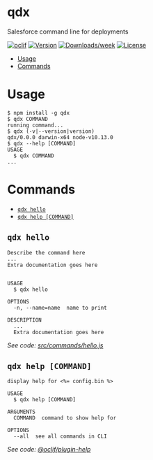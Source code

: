 qdx
===

Salesforce command line for deployments

[![oclif](https://img.shields.io/badge/cli-oclif-brightgreen.svg)](https://oclif.io)
[![Version](https://img.shields.io/npm/v/qdx.svg)](https://npmjs.org/package/qdx)
[![Downloads/week](https://img.shields.io/npm/dw/qdx.svg)](https://npmjs.org/package/qdx)
[![License](https://img.shields.io/npm/l/qdx.svg)](https://github.com/qislam/qdx/blob/master/package.json)

<!-- toc -->
* [Usage](#usage)
* [Commands](#commands)
<!-- tocstop -->
# Usage
<!-- usage -->
```sh-session
$ npm install -g qdx
$ qdx COMMAND
running command...
$ qdx (-v|--version|version)
qdx/0.0.0 darwin-x64 node-v10.13.0
$ qdx --help [COMMAND]
USAGE
  $ qdx COMMAND
...
```
<!-- usagestop -->
# Commands
<!-- commands -->
* [`qdx hello`](#qdx-hello)
* [`qdx help [COMMAND]`](#qdx-help-command)

## `qdx hello`

```
Describe the command here
...
Extra documentation goes here


USAGE
  $ qdx hello

OPTIONS
  -n, --name=name  name to print

DESCRIPTION
  ...
  Extra documentation goes here
```

_See code: [src/commands/hello.js](https://github.com/qislam/qdx/blob/v0.0.0/src/commands/hello.js)_

## `qdx help [COMMAND]`

```
display help for <%= config.bin %>

USAGE
  $ qdx help [COMMAND]

ARGUMENTS
  COMMAND  command to show help for

OPTIONS
  --all  see all commands in CLI
```

_See code: [@oclif/plugin-help](https://github.com/oclif/plugin-help/blob/v2.2.3/src/commands/help.ts)_
<!-- commandsstop -->
